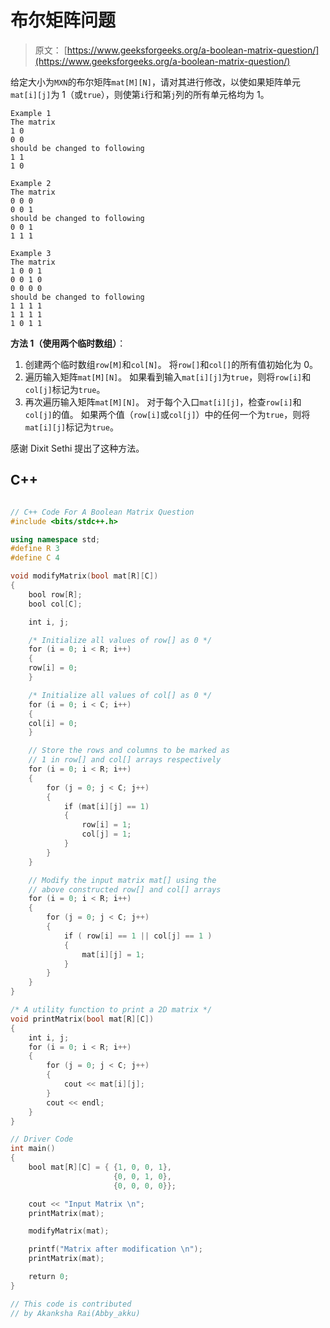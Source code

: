 # 布尔矩阵问题

> 原文： [https://www.geeksforgeeks.org/a-boolean-matrix-question/](https://www.geeksforgeeks.org/a-boolean-matrix-question/)

给定大小为`MXN`的布尔矩阵`mat[M][N]`，请对其进行修改，以使如果矩阵单元`mat[i][j]`为 1（或`true`），则使第`i`行和第`j`列的所有单元格均为 1。

```
Example 1
The matrix
1 0
0 0
should be changed to following
1 1
1 0

Example 2
The matrix
0 0 0
0 0 1
should be changed to following
0 0 1
1 1 1

Example 3
The matrix
1 0 0 1
0 0 1 0
0 0 0 0
should be changed to following
1 1 1 1
1 1 1 1
1 0 1 1

```



**方法 1（使用两个临时数组）**：

1.  创建两个临时数组`row[M]`和`col[N]`。 将`row[]`和`col[]`的所有值初始化为 0。
2.  遍历输入矩阵`mat[M][N]`。 如果看到输入`mat[i][j]`为`true`，则将`row[i]`和`col[j]`标记为`true`。
3.  再次遍历输入矩阵`mat[M][N]`。 对于每个入口`mat[i][j]`，检查`row[i]`和`col[j]`的值。 如果两个值（`row[i]`或`col[j]`）中的任何一个为`true`，则将`mat[i][j]`标记为`true`。

感谢 Dixit Sethi 提出了这种方法。

## C++ 

```cpp

// C++ Code For A Boolean Matrix Question 
#include <bits/stdc++.h> 

using namespace std; 
#define R 3 
#define C 4 

void modifyMatrix(bool mat[R][C]) 
{ 
    bool row[R]; 
    bool col[C]; 

    int i, j; 

    /* Initialize all values of row[] as 0 */
    for (i = 0; i < R; i++) 
    { 
    row[i] = 0; 
    } 

    /* Initialize all values of col[] as 0 */
    for (i = 0; i < C; i++) 
    { 
    col[i] = 0; 
    } 

    // Store the rows and columns to be marked as 
    // 1 in row[] and col[] arrays respectively 
    for (i = 0; i < R; i++) 
    { 
        for (j = 0; j < C; j++) 
        { 
            if (mat[i][j] == 1) 
            { 
                row[i] = 1; 
                col[j] = 1; 
            } 
        } 
    } 

    // Modify the input matrix mat[] using the  
    // above constructed row[] and col[] arrays 
    for (i = 0; i < R; i++) 
    { 
        for (j = 0; j < C; j++) 
        { 
            if ( row[i] == 1 || col[j] == 1 ) 
            { 
                mat[i][j] = 1; 
            } 
        } 
    } 
} 

/* A utility function to print a 2D matrix */
void printMatrix(bool mat[R][C]) 
{ 
    int i, j; 
    for (i = 0; i < R; i++) 
    { 
        for (j = 0; j < C; j++) 
        { 
            cout << mat[i][j]; 
        } 
        cout << endl; 
    } 
} 

// Driver Code 
int main() 
{ 
    bool mat[R][C] = { {1, 0, 0, 1}, 
                       {0, 0, 1, 0}, 
                       {0, 0, 0, 0}}; 

    cout << "Input Matrix \n"; 
    printMatrix(mat); 

    modifyMatrix(mat); 

    printf("Matrix after modification \n"); 
    printMatrix(mat); 

    return 0; 
} 

// This code is contributed  
// by Akanksha Rai(Abby_akku) 

```